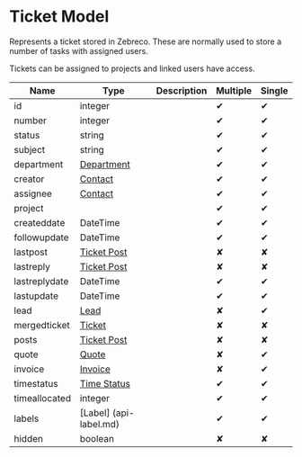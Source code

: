 # Ticket Model

Represents a ticket stored in Zebreco. These are normally used to store a number of tasks with assigned users.

Tickets can be assigned to projects and linked users have access.


| Name          | Type                              | Description   | Multiple | Single |
|---------------|-----------------------------------|---------------|----------|--------|
| id            | integer                           |               |    ✔     |   ✔    | 
| number        | integer                           |               |    ✔     |   ✔    | 
| status        | string                            |               |    ✔     |   ✔    | 
| subject       | string                            |               |    ✔     |   ✔    | 
| department    | [Department](api-department.md)   |               |    ✔     |   ✔    | 
| creator       | [Contact](api-contact.md)         |               |    ✔     |   ✔    | 
| assignee      | [Contact](api-contact.md)         |               |    ✔     |   ✔    | 
| project       |                                   |               |    ✔     |   ✔    | 
| createddate   | DateTime                          |               |    ✔     |   ✔    |
| followupdate  | DateTime                          |               |    ✔     |   ✔    |
| lastpost      | [Ticket Post](api-ticketpost.md)  |               |    ✘     |   ✘    |
| lastreply     | [Ticket Post](api-ticketpost.md)  |               |    ✘     |   ✘    |
| lastreplydate | DateTime                          |               |    ✔     |   ✔    | 
| lastupdate    | DateTime                          |               |    ✔     |   ✔    |
| lead          | [Lead](api-lead.md)               |               |    ✘     |   ✔    |
| mergedticket  | [Ticket](api-ticket.md)           |               |    ✘     |   ✘    |
| posts         | [Ticket Post](api-ticketpost.md)  |               |    ✘     |   ✘    |
| quote         | [Quote](api-quote.md)             |               |    ✘     |   ✔    |
| invoice       | [Invoice](api-invoice.md)         |               |    ✘     |   ✔    |
| timestatus    | [Time Status](api-timestatus.md)  |               |    ✔     |   ✔    | 
| timeallocated | integer                           |               |    ✔     |   ✔    | 
| labels        | [Label]    (api-label.md)         |               |    ✔     |   ✔    | 
| hidden        | boolean                           |               |    ✘     |   ✘    |
